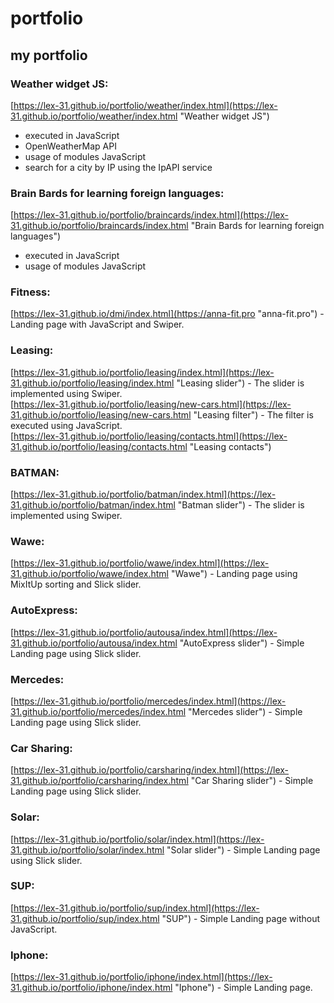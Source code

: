 # portfolio  
## my portfolio  

### Weather widget JS:  
[https://lex-31.github.io/portfolio/weather/index.html](https://lex-31.github.io/portfolio/weather/index.html "Weather widget JS")  
- executed in JavaScript  
- OpenWeatherMap API  
- usage of modules JavaScript  
- search for a city by IP using the IpAPI service  

### Brain Bards for learning foreign languages:  
[https://lex-31.github.io/portfolio/braincards/index.html](https://lex-31.github.io/portfolio/braincards/index.html "Brain Bards for learning foreign languages")  
- executed in JavaScript  
- usage of modules JavaScript  

### Fitness:  
[https://lex-31.github.io/dmi/index.html](https://anna-fit.pro "anna-fit.pro") - Landing page with JavaScript and Swiper.  

### Leasing:  
[https://lex-31.github.io/portfolio/leasing/index.html](https://lex-31.github.io/portfolio/leasing/index.html "Leasing slider")  - The slider is implemented using Swiper.  
[https://lex-31.github.io/portfolio/leasing/new-cars.html](https://lex-31.github.io/portfolio/leasing/new-cars.html "Leasing filter") - The filter is executed using JavaScript.  
[https://lex-31.github.io/portfolio/leasing/contacts.html](https://lex-31.github.io/portfolio/leasing/contacts.html "Leasing contacts")  

### BATMAN:  
[https://lex-31.github.io/portfolio/batman/index.html](https://lex-31.github.io/portfolio/batman/index.html "Batman slider")  - The slider is implemented using Swiper.  

### Wawe:  
[https://lex-31.github.io/portfolio/wawe/index.html](https://lex-31.github.io/portfolio/wawe/index.html "Wawe") - Landing page using MixItUp sorting and Slick slider.  

### AutoExpress:  
[https://lex-31.github.io/portfolio/autousa/index.html](https://lex-31.github.io/portfolio/autousa/index.html "AutoExpress slider") - Simple Landing page using Slick slider.  

### Mercedes:  
[https://lex-31.github.io/portfolio/mercedes/index.html](https://lex-31.github.io/portfolio/mercedes/index.html "Mercedes slider") - Simple Landing page using Slick slider.  

### Car Sharing:  
[https://lex-31.github.io/portfolio/carsharing/index.html](https://lex-31.github.io/portfolio/carsharing/index.html "Car Sharing slider") - Simple Landing page using Slick slider.  

### Solar:  
[https://lex-31.github.io/portfolio/solar/index.html](https://lex-31.github.io/portfolio/solar/index.html "Solar slider") - Simple Landing page using Slick slider.  

### SUP:  
[https://lex-31.github.io/portfolio/sup/index.html](https://lex-31.github.io/portfolio/sup/index.html "SUP") - Simple Landing page without JavaScript.  

### Iphone:  
[https://lex-31.github.io/portfolio/iphone/index.html](https://lex-31.github.io/portfolio/iphone/index.html "Iphone") - Simple Landing page.  